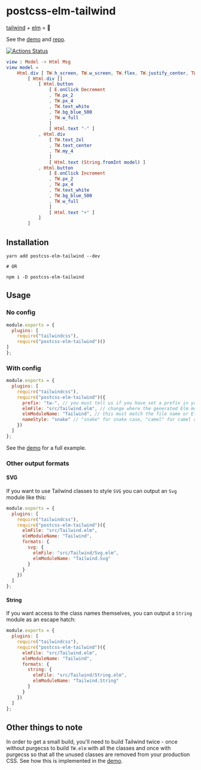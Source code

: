 # postcss-elm-tailwind

[tailwind](https://tailwindcss.com) + [elm](http://elm-lang.org) = :rocket:

See the [demo](https://postcss-elm-tailwind-demo.onrender.com/) and [repo](https://github.com/monty5811/postcss-elm-tailwind/tree/master/demo).

[![Actions Status](https://github.com/monty5811/postcss-elm-tailwind/workflows/Node%20CI/badge.svg)](https://github.com/monty5811/postcss-elm-tailwind/actions)

```elm
view : Model -> Html Msg
view model =
    Html.div [ TW.h_screen, TW.w_screen, TW.flex, TW.justify_center, TW.items_center, TW.bg_gray_200 ]
        [ Html.div []
            [ Html.button
                [ E.onClick Decrement
                , TW.px_2
                , TW.px_4
                , TW.text_white
                , TW.bg_blue_500
                , TW.w_full
                ]
                [ Html.text "-" ]
            , Html.div
                [ TW.text_2xl
                , TW.text_center
                , TW.my_4
                ]
                [ Html.text (String.fromInt model) ]
            , Html.button
                [ E.onClick Increment
                , TW.px_2
                , TW.px_4
                , TW.text_white
                , TW.bg_blue_500
                , TW.w_full
                ]
                [ Html.text "+" ]
            ]
        ]
```

## Installation

```
yarn add postcss-elm-tailwind --dev

# OR

npm i -D postcss-elm-tailwind
```

## Usage

### No config

```js
module.exports = {
  plugins: [
    require("tailwindcss"),
    require("postcss-elm-tailwind")()
]
};
```

### With config

```js
module.exports = {
  plugins: [
    require("tailwindcss"),
    require("postcss-elm-tailwind")({
      prefix: "tw-", // you must tell us if you have set a prefix in your tailwind.config.js
      elmFile: "src/Tailwind.elm", // change where the generated Elm module is saved
      elmModuleName: "Tailwind", // this must match the file name or Elm will complain
      nameStyle: "snake" // "snake" for snake case, "camel" for camel case
    })
  ]
};
```

See the [demo](https://github.com/monty5811/postcss-elm-tailwind/tree/master/demo) for a full example.

### Other output formats

#### SVG

If you want to use Tailwind classes to style `SVG` you can output an `Svg` module like this:

```js
module.exports = {
  plugins: [
    require("tailwindcss"),
    require("postcss-elm-tailwind")({
      elmFile: "src/Tailwind.elm",
      elmModuleName: "Tailwind",
      formats: {
        svg: {
          elmFile: "src/Tailwind/Svg.elm",
          elmModuleName: "Tailwind.Svg"
        }
      }
    })
  ]
};
```

#### String

If you want access to the class names themselves, you can output a `String` module as an escape hatch:

```js
module.exports = {
  plugins: [
    require("tailwindcss"),
    require("postcss-elm-tailwind")({
      elmFile: "src/Tailwind.elm",
      elmModuleName: "Tailwind",
      formats: {
        string: {
          elmFile: "src/Tailwind/String.elm",
          elmModuleName: "Tailwind.String"
        }
      }
    })
  ]
};
```

## Other things to note

In order to get a small build, you'll need to build Tailwind twice - once
without purgecss to build `TW.elm` with all the classes and once with purgecss
so that all the unused classes are removed from your production CSS.
See how this is implemented in the [demo](https://github.com/monty5811/postcss-elm-tailwind/blob/master/demo/package.json#L20).
